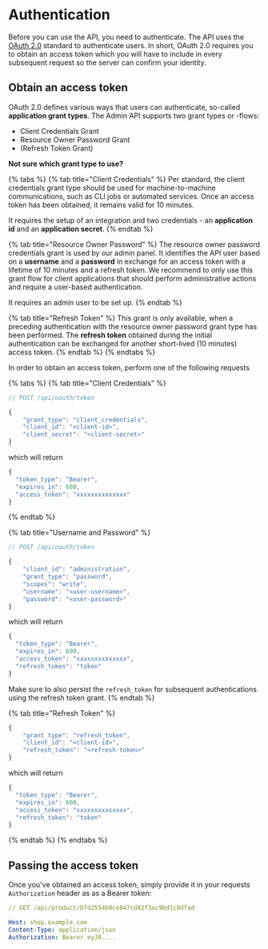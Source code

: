 # Authentication

Before you can use the API, you need to authenticate. The API uses the [OAuth 2.0](https://oauth.net/2/) standard to authenticate users. In short, OAuth 2.0 requires you to obtain an access token which you will have to include in every subsequent request so the server can confirm your identity.

## Obtain an access token

OAuth 2.0 defines various ways that users can authenticate, so-called **application grant types**. The Admin API supports two grant types or -flows:

* Client Credentials Grant
* Resource Owner Password Grant
* \(Refresh Token Grant\)

**Not sure which grant type to use?**

{% tabs %}
{% tab title="Client Credentials" %}
Per standard, the client credentials grant type should be used for machine-to-machine communications, such as CLI jobs or automated services. Once an access token has been obtained, it remains valid for 10 minutes.

It requires the setup of an integration and two credentials - an **application id** and an **application secret**.
{% endtab %}

{% tab title="Resource Owner Password" %}
The resource owner password credentials grant is used by our admin panel. It identifies the API user based on a **username** and a **password** in exchange for an access token with a lifetime of 10 minutes and a refresh token. We recommend to only use this grant flow for client applications that should perform administrative actions and require a user-based authentication.

It requires an admin user to be set up.
{% endtab %}

{% tab title="Refresh Token" %}
This grant is only available, when a preceding authentication with the resource owner password grant type has been performed. The **refresh token** obtained during the initial authentication can be exchanged for another short-lived \(10 minutes\) access token.
{% endtab %}
{% endtabs %}

In order to obtain an access token, perform one of the following requests

{% tabs %}
{% tab title="Client Credentials" %}
```javascript
// POST /api/oauth/token

{
    "grant_type": "client_credentials",
    "client_id": "<client-id>",
    "client_secret": "<client-secret>"
}
```

which will return

```javascript
{
  "token_type": "Bearer",
  "expires_in": 600,
  "access_token": "xxxxxxxxxxxxxx"
}
```
{% endtab %}

{% tab title="Username and Password" %}
```javascript
// POST /api/oauth/token

{
    "client_id": "administration",
    "grant_type": "password",
    "scopes": "write",
    "username": "<user-username>",
    "password": "<user-password>"
}
```

which will return

```javascript
{
  "token_type": "Bearer",
  "expires_in": 600,
  "access_token": "xxxxxxxxxxxxxx",
  "refresh_token": "token"
}
```

Make sure to also persist the `refresh_token` for subsequent authentications using the refresh token grant.
{% endtab %}

{% tab title="Refresh Token" %}
```javascript
{
    "grant_type": "refresh_token",
    "client_id": "<client-id>",
    "refresh_token": "<refresh-token>"
}
```

which will return

```javascript
{
  "token_type": "Bearer",
  "expires_in": 600,
  "access_token": "xxxxxxxxxxxxxx",
  "refresh_token": "token"
}
```
{% endtab %}
{% endtabs %}

## Passing the access token

Once you've obtained an access token, simply provide it in your requests `Authorization` header as as a Bearer token:

```yaml
// GET /api/product/b7d2554b0ce847cd82f3ac9bd1c0dfad

Host: shop.example.com
Content-Type: application/json
Authorization: Bearer eyJ0....
```

